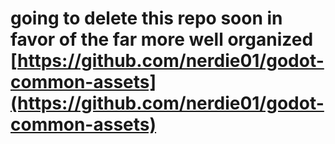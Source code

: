 # going to delete this repo soon in favor of the far more well organized [https://github.com/nerdie01/godot-common-assets](https://github.com/nerdie01/godot-common-assets)
